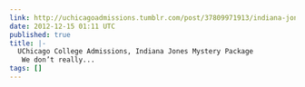 ```yaml
---
link: http://uchicagoadmissions.tumblr.com/post/37809971913/indiana-jones-mystery-package-we-dont-really
date: 2012-12-15 01:11 UTC
published: true
title: |-
  UChicago College Admissions, Indiana Jones Mystery Package
   We don’t really...
tags: []
---
```



